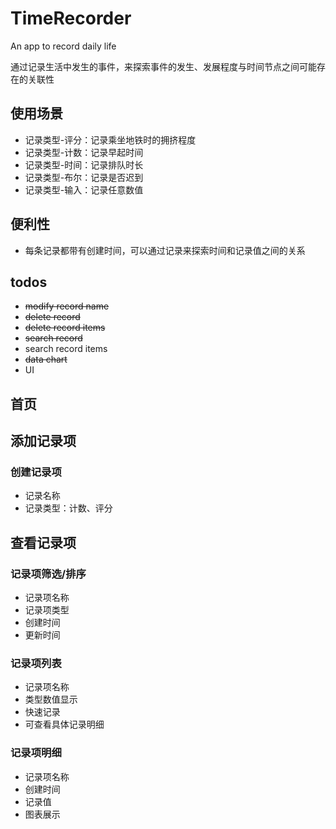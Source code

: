 # TimeRecorder
An app to record daily life

通过记录生活中发生的事件，来探索事件的发生、发展程度与时间节点之间可能存在的关联性
## 使用场景
* 记录类型-评分：记录乘坐地铁时的拥挤程度
* 记录类型-计数：记录早起时间
* 记录类型-时间：记录排队时长
* 记录类型-布尔：记录是否迟到
* 记录类型-输入：记录任意数值
## 便利性
* 每条记录都带有创建时间，可以通过记录来探索时间和记录值之间的关系
## todos
* ~~modify record name~~
* ~~delete record~~
* ~~delete record items~~
* ~~search record~~
* search record items
* ~~data chart~~
* UI
## 首页
## 添加记录项
### 创建记录项
* 记录名称
* 记录类型：计数、评分
## 查看记录项
### 记录项筛选/排序
* 记录项名称
* 记录项类型
* 创建时间
* 更新时间
### 记录项列表
* 记录项名称
* 类型数值显示
* 快速记录
* 可查看具体记录明细
### 记录项明细
* 记录项名称
* 创建时间
* 记录值
* 图表展示

